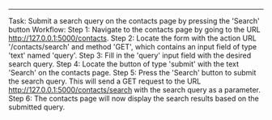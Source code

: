 ---
Task: Submit a search query on the contacts page by pressing the 'Search' button
Workflow:
Step 1: Navigate to the contacts page by going to the URL http://127.0.0.1:5000/contacts.
Step 2: Locate the form with the action URL '/contacts/search' and method 'GET', which contains an input field of type 'text' named 'query'.
Step 3: Fill in the 'query' input field with the desired search query.
Step 4: Locate the button of type 'submit' with the text 'Search' on the contacts page.
Step 5: Press the 'Search' button to submit the search query. This will send a GET request to the URL http://127.0.0.1:5000/contacts/search with the search query as a parameter.
Step 6: The contacts page will now display the search results based on the submitted query.